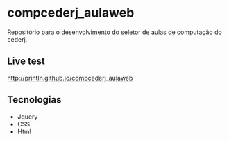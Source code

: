# compcederj_aulaweb
Repositório para o desenvolvimento do seletor de aulas de computação do cederj.

## Live test

http://println.github.io/compcederj_aulaweb

## Tecnologias

- Jquery
- CSS
- Html
